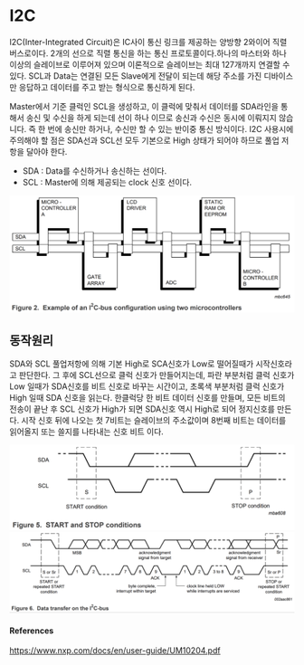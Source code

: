 # I2C

I2C(Inter-Integrated Circuit)은 IC사이 통신 링크를 제공하는 양방향 2와이어 직렬 버스로이다. 2개의 선으로 직렬 통신을 하는 통신 프로토콜이다.하나의 마스터와 하나 이상의 슬레이브로 이루어져 있으며 이론적으로 슬레이브는 최대 127개까지 연결할 수 있다. SCL과 Data는 연결된 모든 Slave에게 전달이 되는데 해당 주소를 가진 디바이스만 응답하고 데이터를 주고 받는 형식으로 통신하게 된다.

Master에서 기준 클럭인 SCL을 생성하고, 이 클럭에 맞춰서 데이터를 SDA라인을 통해서 송신 및 수신을 하게 되는데 선이 하나 이므로 송신과 수신은 동시에 이뤄지지 않습니다. 즉 한 번에 송신만 하거나, 수신만 할 수 있는 반이중 통신 방식이다. I2C 사용시에 주의해야 할 점은 SDA선과 SCL선 모두 기본으로 High 상태가 되어야 하므로 풀업 저항을 달아야 한다.

- SDA : Data를 수신하거나 송신하는 선이다.
- SCL : Master에 의해 제공되는 clock 신호 선이다.

<div align="center">
    <img src="img/i2c_bus_conf.png"> 
</div>

## 동작원리 

SDA와 SCL 풀업저항에 의해 기본 High로 SCA신호가 Low로 떨어질때가 시작신호라고 판단한다. 그 후에 SCL선으로 클럭 신호가 만들어지는데, 파란 부분처럼 클럭 신호가 Low 일때가 SDA신호를 비트 신호로 바꾸는 시간이고, 초록색 부분처럼 클럭 신호가 High 일때 SDA 신호을 읽는다. 한클럭당 한 비트 데이터 신호를 만들며, 모든 비트의 전송이 끝난 후 SCL 신호가 High가 되면 SDA신호 역시 High로 되어 정지신호를 만든다. 시작 신호 뒤에 나오는 첫 7비트는 슬레이브의 주소값이며 8번째 비트는 데이터를 읽어올지 또는 쓸지를 나타내는 신호 비트 이다.

<div align="center">
    <img src="img/start_stop.png"> 
    <img src="img/data_transfer.png"> 
</div> 

#### References
https://www.nxp.com/docs/en/user-guide/UM10204.pdf